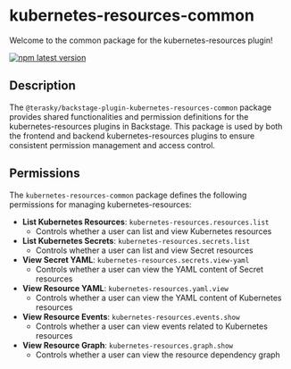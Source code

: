 # kubernetes-resources-common

Welcome to the common package for the kubernetes-resources plugin!

[![npm latest version](https://img.shields.io/npm/v/@terasky/backstage-plugin-kubernetes-resources-common/latest.svg)](https://www.npmjs.com/package/@terasky/backstage-plugin-kubernetes-resources-common)

## Description

The `@terasky/backstage-plugin-kubernetes-resources-common` package provides shared functionalities and permission definitions for the kubernetes-resources plugins in Backstage. This package is used by both the frontend and backend kubernetes-resources plugins to ensure consistent permission management and access control.

## Permissions

The `kubernetes-resources-common` package defines the following permissions for managing kubernetes-resources:

- **List Kubernetes Resources**: `kubernetes-resources.resources.list`
  - Controls whether a user can list and view Kubernetes resources
- **List Kubernetes Secrets**: `kubernetes-resources.secrets.list`
  - Controls whether a user can list and view Secret resources
- **View Secret YAML**: `kubernetes-resources.secrets.view-yaml`
  - Controls whether a user can view the YAML content of Secret resources
- **View Resource YAML**: `kubernetes-resources.yaml.view`
  - Controls whether a user can view the YAML content of Kubernetes resources
- **View Resource Events**: `kubernetes-resources.events.show`
  - Controls whether a user can view events related to Kubernetes resources
- **View Resource Graph**: `kubernetes-resources.graph.show`
  - Controls whether a user can view the resource dependency graph